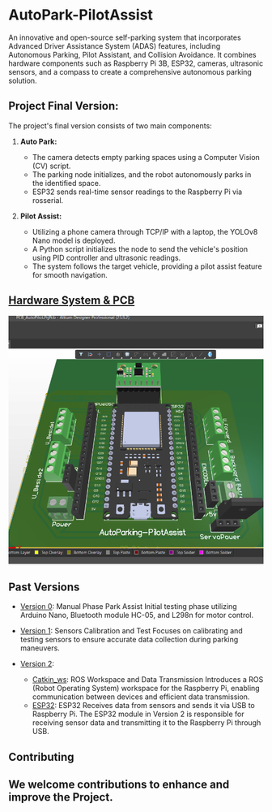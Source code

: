 # AutoPark-PilotAssist

An innovative and open-source self-parking system that incorporates Advanced Driver Assistance System (ADAS) features, including Autonomous Parking, Pilot Assistant, and Collision Avoidance. It combines hardware components such as Raspberry Pi 3B, ESP32, cameras, ultrasonic sensors, and a compass to create a comprehensive autonomous parking solution.

## Project Final Version:
   The project's final version consists of two main components:

   1. **Auto Park:**
      - The camera detects empty parking spaces using a Computer Vision (CV) script.
      - The parking node initializes, and the robot autonomously parks in the identified space.
      - ESP32 sends real-time sensor readings to the Raspberry Pi via rosserial.

   2. **Pilot Assist:**
      - Utilizing a phone camera through TCP/IP with a laptop, the YOLOv8 Nano model is deployed.
      - A Python script initializes the node to send the vehicle's position using PID controller and ultrasonic readings.
      - The system follows the target vehicle, providing a pilot assist feature for smooth navigation.

## [Hardware System & PCB](PCB/)
![3D](PCB/visuals/3D.png)

## Past Versions
- [Version 0](Version_0/): Manual Phase Park Assist
   Initial testing phase utilizing Arduino Nano, Bluetooth module HC-05, and L298n for motor control.

- [Version 1](Version_1/): Sensors Calibration and Test
   Focuses on calibrating and testing sensors to ensure accurate data collection during parking maneuvers.

- [Version 2](Version_2/):
   - [Catkin_ws](Version_2/Raspberry/): ROS Workspace and Data Transmission
      Introduces a ROS (Robot Operating System) workspace for the Raspberry Pi, enabling communication between devices and efficient data transmission.
   - [ESP32](Version_2/Version2_Esp32/): ESP32 Receives data from sensors and sends it via USB to Raspberry Pi.
      The ESP32 module in Version 2 is responsible for receiving sensor data and transmitting it to the Raspberry Pi through USB.


## Contributing
We welcome contributions to enhance and improve the Project.
--
